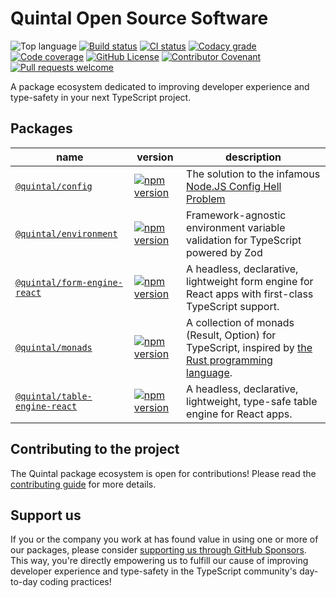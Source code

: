 <!--
THIS FILE IS (PARTIALLY) AUTO-GENERATED USING `pnpm generate`.
TO EDIT THE CONTENT, PLEASE MODIFY `/workspace.ts` OR `/scripts/generate.ts`
-->

# Quintal Open Source Software

![Top language](https://img.shields.io/github/languages/top/quintalwebsolutions/quintal-oss?style=flat-square&logo=typescript&logoColor=FAF9F8&labelColor=3178C6&color=3178C6)
[![Build status](https://img.shields.io/github/actions/workflow/status/quintalwebsolutions/quintal-oss/release.yml?style=flat-square)](https://github.com/quintalwebsolutions/quintal-oss/actions/workflows/release.yml)
[![CI status](https://img.shields.io/github/actions/workflow/status/quintalwebsolutions/quintal-oss/check.yml?style=flat-square&label=ci)](https://github.com/quintalwebsolutions/quintal-oss/actions/workflows/check.yml)
[![Codacy grade](https://img.shields.io/codacy/grade/bb3b006255104e4da8b9a4a7793dcffe?style=flat-square&logo=codacy)](https://app.codacy.com/gh/quintalwebsolutions/quintal-oss/dashboard)
[![Code coverage](https://img.shields.io/codecov/c/github/quintalwebsolutions/quintal-oss?style=flat-square&token=3ORY9UP6H7&logo=codecov)](https://codecov.io/gh/quintalwebsolutions/quintal-oss)
[![GitHub License](https://img.shields.io/github/license/quintalwebsolutions/quintal-oss?style=flat-square)](https://github.com/quintalwebsolutions/quintal-oss/blob/main/LICENSE)
[![Contributor Covenant](https://img.shields.io/badge/Contributor%20Covenant-2.1-4baaaa.svg?style=flat-square)](https://github.com/quintalwebsolutions/quintal-oss/blob/main/CODE_OF_CONDUCT.md)
[![Pull requests welcome](https://img.shields.io/badge/PRs-welcome-brightgreen.svg?style=flat-square)](https://github.com/quintalwebsolutions/quintal-oss/blob/main/CONTRIBUTING.md)

A package ecosystem dedicated to improving developer experience and type-safety in your next TypeScript project.

## Packages

name|version|description
-|-|-
[`@quintal/config`](https://github.com/quintalwebsolutions/quintal-oss/tree/main/packages/config)|[![npm version](https://img.shields.io/npm/v/@quintal/config.svg?style=flat-square)](https://www.npmjs.com/package/@quintal/config)|The solution to the infamous [Node.JS Config Hell Problem](https://deno.com/blog/node-config-hell)
[`@quintal/environment`](https://github.com/quintalwebsolutions/quintal-oss/tree/main/packages/environment)|[![npm version](https://img.shields.io/npm/v/@quintal/environment.svg?style=flat-square)](https://www.npmjs.com/package/@quintal/environment)|Framework-agnostic environment variable validation for TypeScript powered by Zod
[`@quintal/form-engine-react`](https://github.com/quintalwebsolutions/quintal-oss/tree/main/packages/form-engine-react)|[![npm version](https://img.shields.io/npm/v/@quintal/form-engine-react.svg?style=flat-square)](https://www.npmjs.com/package/@quintal/form-engine-react)|A headless, declarative, lightweight form engine for React apps with first-class TypeScript support.
[`@quintal/monads`](https://github.com/quintalwebsolutions/quintal-oss/tree/main/packages/monads)|[![npm version](https://img.shields.io/npm/v/@quintal/monads.svg?style=flat-square)](https://www.npmjs.com/package/@quintal/monads)|A collection of monads (Result, Option) for TypeScript, inspired by [the Rust programming language](https://doc.rust-lang.org/std/result/).
[`@quintal/table-engine-react`](https://github.com/quintalwebsolutions/quintal-oss/tree/main/packages/table-engine-react)|[![npm version](https://img.shields.io/npm/v/@quintal/table-engine-react.svg?style=flat-square)](https://www.npmjs.com/package/@quintal/table-engine-react)|A headless, declarative, lightweight, type-safe table engine for React apps.

## Contributing to the project

The Quintal package ecosystem is open for contributions! Please read the [contributing guide](https://github.com/quintalwebsolutions/quintal-oss/blob/main/CONTRIBUTING.md) for more details.

## Support us

If you or the company you work at has found value in using one or more of our packages, please consider [supporting us through GitHub Sponsors](https://github.com/sponsors/quintalwebsolutions). This way, you're directly empowering us to fulfill our cause of improving developer experience and type-safety in the TypeScript community's day-to-day coding practices!
